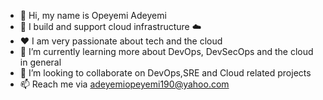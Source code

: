 - 👋 Hi, my name is Opeyemi Adeyemi
- 👀 I build and support cloud infrastructure ☁️
- ❤️ I am very passionate about tech and the cloud
- 🌱 I’m currently learning more about DevOps, DevSecOps and the cloud in general
- 💞️ I’m looking to collaborate on DevOps,SRE and Cloud related projects
- 📫 Reach me via adeyemiopeyemi190@yahoo.com
